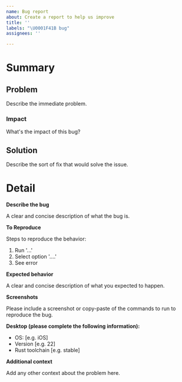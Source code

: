 ```yaml
---
name: Bug report
about: Create a report to help us improve
title: ''
labels: "\U0001F41B bug"
assignees: ''

---
```


# Summary

## Problem

Describe the immediate problem.

### Impact

What's the impact of this bug?

## Solution

Describe the sort of fix that would solve the issue.

# Detail

**Describe the bug**

A clear and concise description of what the bug is.

**To Reproduce**

Steps to reproduce the behavior:
1. Run '...'
2. Select option '....'
4. See error

**Expected behavior**

A clear and concise description of what you expected to happen.

**Screenshots**

Please include a screenshot or copy-paste of the commands to run to reproduce the bug.

**Desktop (please complete the following information):**

 - OS: [e.g. iOS]
 - Version [e.g. 22]
 - Rust toolchain [e.g. stable]

**Additional context**

Add any other context about the problem here.
